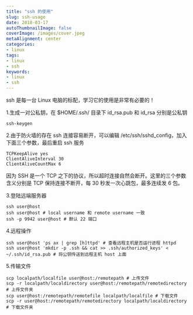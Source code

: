 ```yaml
---
title: "ssh 的使用"
slug: ssh-usage
date: 2018-03-17
autoThumbnailImage: false
coverImage: /images/cover.jpeg
metaAlignment: center
categories:
- linux
tags:
- linux
- ssh
keywords:
- linux
- ssh
---
```


ssh 是每一台 Linux 电脑的标配，学习它的使用是非常有必要的！

<!--more-->

1.生成一对公私钥，在 $HOME/.ssh/ 目录下 id_rsa.pub 和 id_rsa 分别是公私钥

```shell
ssh-keygen
```

2.由于防火墙的存在 ssh 连接容易断开，可以编辑 /etc/ssh/sshd_config，加入下面三个参数，最后重启 ssh 服务

```sshd_config
TCPKeepAlive yes
ClientAliveInterval 30
ClientAliveCountMax 6
```

因为 SSH 是一个 TCP 之下的协议，所以超时连接自然会断开。这里的三个参数含义分别是 TCP 保持连接不断开，每 30 秒发一次心跳包，最多连续发 6 包。

3.登陆远端服务器

```shell
ssh user@host
ssh user@host # local username 和 remote username 一致
ssh -p 9942 user@host # 默认 22 端口
```

4.远程操作

```shell
ssh user@host 'ps ax | grep [h]ttpd' # 查看远程主机是否运行进程 httpd
ssh user@host 'mkdir -p .ssh && cat >> .ssh/authorized_keys' < ~/.ssh/id_rsa.pub # 将公钥传送到远程主机 host 上面
```

5.传输文件

```shell
scp localpath/localfile user@host:/remotepath # 上传文件
scp -r localpath/localdirectory user@host:/remotepath/remotedirectory # 上传文件夹
scp user@host:/remotepath/remotefile localpath/localfile # 下载文件
scp -r user@host:/remotepath/remotedirectory localpath/localdirectory # 下载文件夹
```
